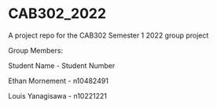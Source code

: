 # CAB302_2022
A project repo for the CAB302 Semester 1 2022 group project

Group Members:

Student Name - Student Number

Ethan Mornement - n10482491

Louis Yanagisawa - n10221221
